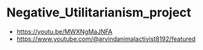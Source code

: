 # Negative_Utilitarianism_project
- https://youtu.be/MWXNgMaJNFA
- https://www.youtube.com/@arvindanimalactivist8192/featured
